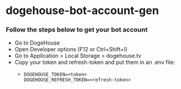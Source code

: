 # dogehouse-bot-account-gen

### Follow the steps below to get your bot account

- Go to DogeHouse
- Open Developer options (F12 or Ctrl+Shift+I)
- Go to Application > Local Storage > dogehouse.tv
- Copy your token and refresh-token and put them in an .env file:
  - ```
    DOGEHOUSE_TOKEN=<token>
    DOGEHOUSE_REFRESH_TOKEN=<refresh-token>
    ```
